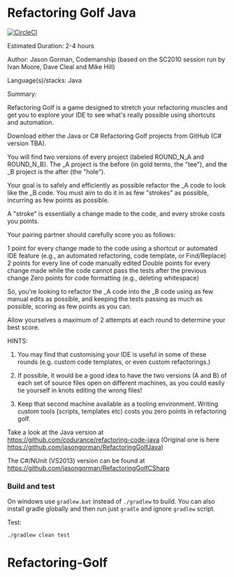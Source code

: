 # Refactoring Golf Java 

[![CircleCI](https://circleci.com/gh/codurance/refactoring-code-java/tree/master.svg?style=svg)](https://circleci.com/gh/codurance/refactoring-code-java/tree/master)


Estimated Duration: 2-4 hours

Author: Jason Gorman, Codemanship (based on the SC2010 session run by Ivan Moore, Dave Cleal and Mike Hill)

Language(s)/stacks: Java

Summary:

Refactoring Golf is a game designed to stretch your refactoring muscles and get you to explore your IDE to see what's really possible using shortcuts and automation.

Download either the Java or C# Refactoring Golf projects from GitHub (C# version TBA). 

You will find two versions of every project (labeled ROUND_N_A and ROUND_N_B). The _A project is the before (in gold terms, the "tee"), and the _B project is the after (the "hole").

Your goal is to safely and efficiently as possible refactor the _A code to look like the _B code. You must aim to do it in as few "strokes" as possible, incurring as few points as possible.

A "stroke" is essentially a change made to the code, and every stroke costs you points.

Your pairing partner should carefully score you as follows:

1 point for every change made to the code using a shortcut or automated IDE feature (e.g., an automated refactoring, code template, or Find/Replace)
2 points for every line of code manually edited
Double points for every change made while the code cannot pass the tests after the previous change
Zero points for code formatting (e.g., deleting whitespace)

So, you're looking to refactor the _A code into the _B code using as few manual edits as possible, and keeping the tests passing as much as possible, scoring as few points as you can.

Allow yourselves a maximum of 2 attempts at each round to determine your best score.

HINTS: 

1. You may find that customising your IDE is useful in some of these rounds (e.g. custom code templates, or even custom refactorings.)

2. If possible, it would be a good idea to have the two versions (A and B) of each set of source files open on different machines, as you could easily tie yourself in knots editing the wrong files!

3. Keep that second machine available as a tooling environment. Writing custom tools (scripts, templates etc) costs you zero points in refactoring golf.

Take a look at the Java version at https://github.com/codurance/refactoring-code-java (Original one is here https://github.com/jasongorman/RefactoringGolfJava)

The C#/NUnit (VS2013) version can be found at https://github.com/jasongorman/RefactoringGolfCSharp

### Build and test

On windows use `gradlew.bat` instead of `./gradlew` to build.
You can also install gradle globally and then run just `gradle` and ignore `gradlew` script.

Test:

    ./gradlew clean test



# Refactoring-Golf
